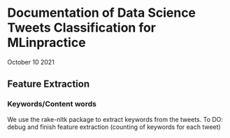 # Documentation of Data Science Tweets Classification for MLinpractice

October 10 2021

## Feature Extraction 

### Keywords/Content words

We use the rake-nltk package to extract keywords from the tweets. 
To DO: debug and finish feature extraction (counting of keywords for each tweet) 
